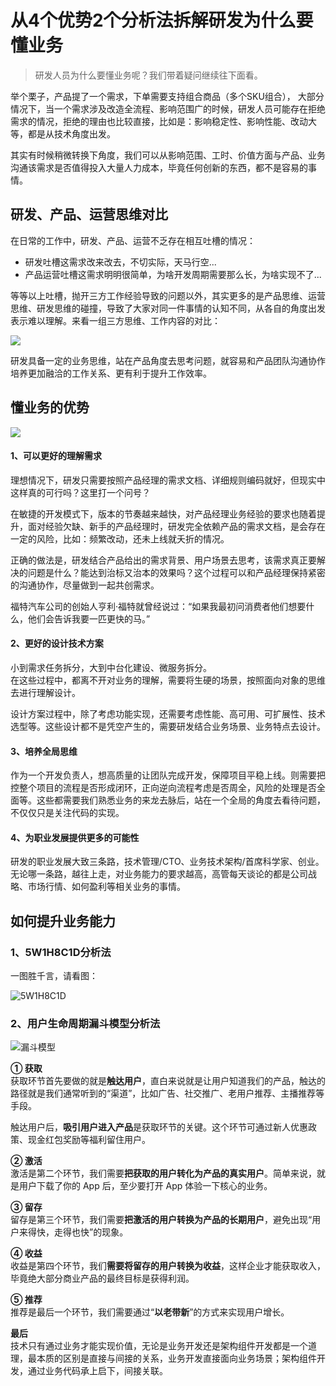 # 从4个优势2个分析法拆解研发为什么要懂业务



>研发人员为什么要懂业务呢？我们带着疑问继续往下面看。

举个栗子，产品提了一个需求，下单需要支持组合商品（多个SKU组合），
大部分情况下，当一个需求涉及改造全流程、影响范围广的时候，研发人员可能存在拒绝需求的情况，拒绝的理由也比较直接，比如是：影响稳定性、影响性能、改动大等，都是从技术角度出发。

其实有时候稍微转换下角度，我们可以从影响范围、工时、价值方面与产品、业务沟通该需求是否值得投入大量人力成本，毕竟任何创新的东西，都不是容易的事情。

## 研发、产品、运营思维对比
在日常的工作中，研发、产品、运营不乏存在相互吐槽的情况：
- 研发吐槽这需求改来改去，不切实际，天马行空...
- 产品运营吐槽这需求明明很简单，为啥开发周期需要那么长，为啥实现不了...  

等等以上吐槽，抛开三方工作经验导致的问题以外，其实更多的是产品思维、运营思维、研发思维的碰撞，导致了大家对同一件事情的认知不同，从各自的角度出发表示难以理解。来看一组三方思维、工作内容的对比：

![](https://img-blog.csdnimg.cn/d66e24da586d46a4800a0d285ccdc29a.png)

研发具备一定的业务思维，站在产品角度去思考问题，就容易和产品团队沟通协作培养更加融洽的工作关系、更有利于提升工作效率。

## 懂业务的优势

![](https://img-blog.csdnimg.cn/a89ef721bb964068b1343578cc6d9fb7.png)

#### 1、可以更好的理解需求
理想情况下，研发只需要按照产品经理的需求文档、详细规则编码就好，但现实中这样真的可行吗？这里打一个问号？

在敏捷的开发模式下，版本的节奏越来越快，对产品经理业务经验的要求也随着提升，面对经验欠缺、新手的产品经理时，研发完全依赖产品的需求文档，是会存在一定的风险，比如：频繁改动，还未上线就夭折的情况。

正确的做法是，研发结合产品给出的需求背景、用户场景去思考，该需求真正要解决的问题是什么？能达到治标又治本的效果吗？这个过程可以和产品经理保持紧密的沟通协作，尽量做到一起共创需求。

福特汽车公司的创始人亨利·福特就曾经说过：“如果我最初问消费者他们想要什么，他们会告诉我要一匹更快的马。”

#### 2、更好的设计技术方案
小到需求任务拆分，大到中台化建设、微服务拆分。  
在这些过程中，都离不开对业务的理解，需要将生硬的场景，按照面向对象的思维去进行理解设计。

设计方案过程中，除了考虑功能实现，还需要考虑性能、高可用、可扩展性、技术选型等。这些设计都不是凭空产生的，需要研发结合业务场景、业务特点去设计。

#### 3、培养全局思维
作为一个开发负责人，想高质量的让团队完成开发，保障项目平稳上线。则需要把控整个项目的流程是否形成闭环，正向逆向流程考虑是否周全，风险的处理是否全面等。这些都需要我们熟悉业务的来龙去脉后，站在一个全局的角度去看待问题，不仅仅只是关注代码的实现。

#### 4、为职业发展提供更多的可能性
研发的职业发展大致三条路，技术管理/CTO、业务技术架构/首席科学家、创业。无论哪一条路，越往上走，对业务能力的要求越高，高管每天谈论的都是公司战略、市场行情、如何盈利等相关业务的事情。

## 如何提升业务能力
### 1、5W1H8C1D分析法
一图胜千言，请看图：

![5W1H8C1D](https://img-blog.csdnimg.cn/7a6a34b0934645e9ba4aa2805b483283.png)

### 2、用户生命周期漏斗模型分析法
![漏斗模型](https://img-blog.csdnimg.cn/202cbf706fa44ac5b691dcc3f1bed300.png)

**① 获取**   
获取环节首先要做的就是**触达用户**，直白来说就是让用户知道我们的产品，触达的路径就是我们通常听到的“渠道”，比如广告、社交推广、老用户推荐、主播推荐等手段。

触达用户后，**吸引用户进入产品**是获取环节的关键。这个环节可通过新人优惠政策、现金红包奖励等福利留住用户。

**② 激活**    
激活是第二个环节，我们需要**把获取的用户转化为产品的真实用户**。简单来说，就是用户下载了你的 App 后，至少要打开 App 体验一下核心的业务。

**③ 留存**  
留存是第三个环节，我们需要**把激活的用户转换为产品的长期用户**，避免出现“用户来得快，走得也快”的现象。

**④ 收益**  
收益是第四个环节，我们**需要将留存的用户转换为收益**，这样企业才能获取收入，毕竟绝大部分商业产品的最终目标是获得利润。

**⑤ 推荐**  
推荐是最后一个环节，我们需要通过“**以老带新**”的方式来实现用户增长。

**最后**  
技术只有通过业务才能实现价值，无论是业务开发还是架构组件开发都是一个道理，最本质的区别是直接与间接的关系，业务开发直接面向业务场景；架构组件开发，通过业务代码承上启下，间接关联。